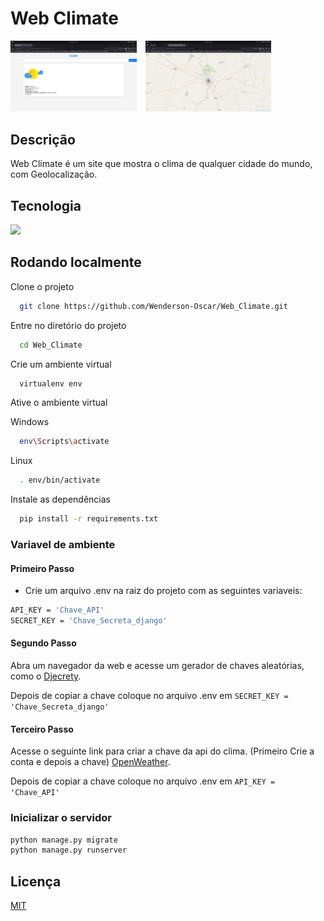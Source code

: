 # Web Climate

<img src="utils/screens/home.png" width="40%" style="margin-right: 10px;">
<img src="utils/screens/map.png" width="40%">



## Descrição

Web Climate é um site que mostra o clima de qualquer cidade do mundo, com Geolocalização.


## Tecnologia

<img src="https://img.shields.io/badge/Django-092E20?style=for-the-badge&logo=django&logoColor=white">


## Rodando localmente

Clone o projeto

```bash
  git clone https://github.com/Wenderson-Oscar/Web_Climate.git
```

Entre no diretório do projeto

```bash
  cd Web_Climate
```

Crie um ambiente virtual

```bash
  virtualenv env
```

Ative o ambiente virtual

Windows
```bash
  env\Scripts\activate
```

Linux
```bash
  . env/bin/activate
```

Instale as dependências

```bash
  pip install -r requirements.txt
```

### Variavel de ambiente

#### Primeiro Passo

- Crie um arquivo .env na raiz do projeto com as seguintes variaveis:

```bash
API_KEY = 'Chave_API'
SECRET_KEY = 'Chave_Secreta_django'
```

#### Segundo Passo

Abra um navegador da web e acesse um gerador de chaves aleatórias, como o [Djecrety](https://djecrety.ir/).

 Depois de copiar a chave coloque no arquivo .env em `SECRET_KEY = 'Chave_Secreta_django'`

#### Terceiro Passo

Acesse o seguinte link para criar a chave da api do clima. (Primeiro Crie a conta e depois a chave) [OpenWeather](https://home.openweathermap.org/api_keys).

 Depois de copiar a chave coloque no arquivo .env em `API_KEY = 'Chave_API'`

### Inicializar o servidor

```bash
python manage.py migrate
python manage.py runserver
```

## Licença

[MIT](https://choosealicense.com/licenses/mit/)